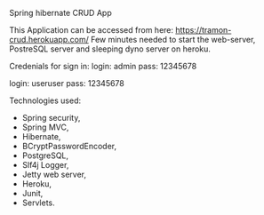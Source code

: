 Spring hibernate CRUD App

This Application can be accessed from here: https://tramon-crud.herokuapp.com/
Few minutes needed to start the web-server, PostreSQL server and sleeping dyno server on heroku.

Credenials for sign in:
login: admin
pass: 12345678

login: useruser
pass: 12345678

Technologies used:
- Spring security,
- Spring MVC,
- Hibernate,
- BCryptPasswordEncoder,
- PostgreSQL,
- Slf4j Logger,
- Jetty web server,
- Heroku,
- Junit,
- Servlets.

